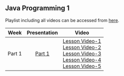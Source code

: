 ##  Java Programming 1


Playlist including all videos can be accessed from [here](https://www.youtube.com/playlist?list=PL-4HDqJ7NBMzl0HHdEoRPLr_N2xiEFY8a).

| Week     |  Presentation                    | Video |
| :---------: |:---------------------------:|:-----------------------:
| Part 1 |  [Part 1]() | [Lesson Video-1](https://youtu.be/L-nB1QrO0Kc)<br>[Lesson Video-2](https://youtu.be/iRh-4G6h_4Q)<br>[Lesson Video-3](https://youtu.be/VUfVazeyUp0)<br>[Lesson Video-4](https://youtu.be/Y93vZepGFO4)<br>[Lesson Video-5](https://youtu.be/vll_LxkN-KI)


